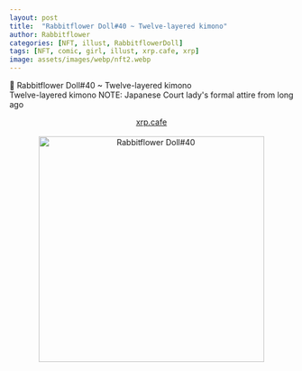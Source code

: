 ```yaml
---
layout: post
title:  "Rabbitflower Doll#40 ~ Twelve-layered kimono"
author: Rabbitflower
categories: [NFT, illust, RabbitflowerDoll]
tags: [NFT, comic, girl, illust, xrp.cafe, xrp]
image: assets/images/webp/nft2.webp
---
```


💐 	Rabbitflower Doll#40 ~ Twelve-layered kimono  
Twelve-layered kimono NOTE: Japanese Court lady's formal attire from long ago  
<!--more-->
<div style="text-align: center;"><a target="_blank" href="https://xrp.cafe/nft/000827108D3BB1B5DD412C0BC897016FC961D66C06CB9E9C9F594FFC04DB4462" class="btn btn-primary">xrp.cafe</a></div>  
<br>
<div style="text-align: center;"><img src="https://cdn.xrp.cafe/9e06addc6930-421f-9cf2-64c54017146d20035f6e86c4-44f3-8ca3-81a9f278393f8afd33f729b1-41dd-823e-d9b82ee4f2e0.webp" alt="Rabbitflower Doll#40" width="400px"> </div>

